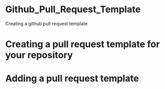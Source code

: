 # Github_Pull_Request_Template
Creating a github pull request template 

# Creating a pull request template for your repository

# Adding a pull request template
